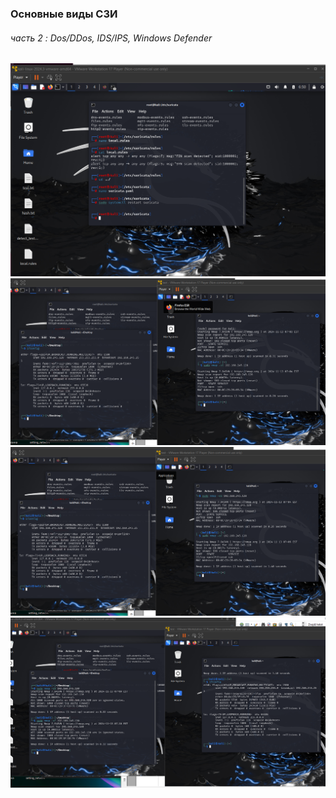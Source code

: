 ### Основные виды СЗИ
###### часть 2 :  Dos/DDos, IDS/IPS, Windows Defender

<img src="./Screenshot 2024-11-13 125039.png" alt="">
<img src="./Screenshot 2024-11-13 130532.png" alt="">
<img src="./Screenshot 2024-11-13 130635.png" alt="">
<img src="./Screenshot 2024-11-13 131035.png" alt="">

